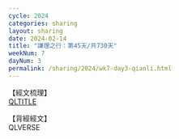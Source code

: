 ```yaml
---
cycle: 2024
categories: sharing
layout: sharing
date: 2024-02-14
title: "謙理之行：第45天/共730天"
weekNum: 7
dayNum: 3
permalink: /sharing/2024/wk7-day3-qianli.html
---
```

【經文梳理】  
[QLTITLE](QLLINK)

【背經經文】  
QLVERSE
